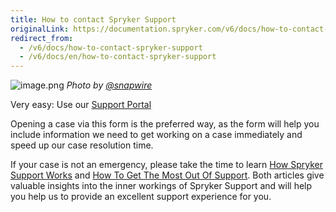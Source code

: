```yaml
---
title: How to contact Spryker Support
originalLink: https://documentation.spryker.com/v6/docs/how-to-contact-spryker-support
redirect_from:
  - /v6/docs/how-to-contact-spryker-support
  - /v6/docs/en/how-to-contact-spryker-support
---
```


![image.png](https://cdn.document360.io/9fafa0d5-d76f-40c5-8b02-ab9515d3e879/Images/Documentation/image%28132%29.png)
*Photo by [@snapwire](https://www.pexels.com/@snapwire)*

Very easy: Use our [Support Portal ](https://support.spryker.com)

Opening a case via this form is the preferred way, as the form will help you include information we need to get working on a case immediately and speed up our case resolution time.

If your case is not an emergency, please take the time to learn [How Spryker Support Works](/docs/scos/dev/intro-to-spryker/202009.0/support/how-spryker-support-works.html) and [How To Get The Most Out Of Support](/docs/scos/dev/intro-to-spryker/202009.0/support/how-to-get-the-most-out-of-spryker-support.html). Both articles give valuable insights into the inner workings of Spryker Support and will help you help us to provide an excellent support experience for you.
